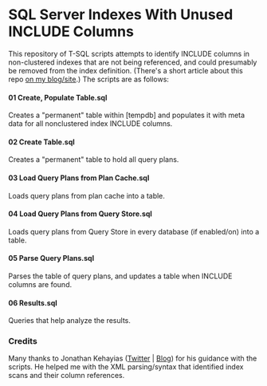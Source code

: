# SQL Server Indexes With Unused INCLUDE Columns

This repository of T-SQL scripts attempts to identify INCLUDE columns in non-clustered indexes that are not being referenced, and could presumably be removed from the index definition. (There's a short article about this repo <a target="blank" href="https://www.davemason.me/2022/09/03/sql-server-indexes-with-unused-include-columns">on my blog/site</a>.) The scripts are as follows:

<h4>01 Create, Populate Table.sql</h4>
Creates a "permanent" table within [tempdb] and populates it with meta data for all nonclustered index INCLUDE columns.

<h4>02 Create Table.sql</h4>
Creates a "permanent" table to hold all query plans.

<h4>03 Load Query Plans from Plan Cache.sql</h4>
Loads query plans from plan cache into a table.

<h4>04 Load Query Plans from Query Store.sql</h4>
Loads query plans from Query Store in every database (if enabled/on) into a table.

<h4>05 Parse Query Plans.sql</h4>
Parses the table of query plans, and updates a table when INCLUDE columns are found.

<h4>06 Results.sql</h4>
Queries that help analyze the results.

<h3>Credits</h3>
Many thanks to Jonathan Kehayias (<a href="https://twitter.com/SQLPoolBoy">Twitter</a> | <a href="https://www.sqlskills.com/blogs/jonathan/">Blog</a>) for his guidance with the scripts. He helped me with the XML parsing/syntax that identified index scans and their column references.
